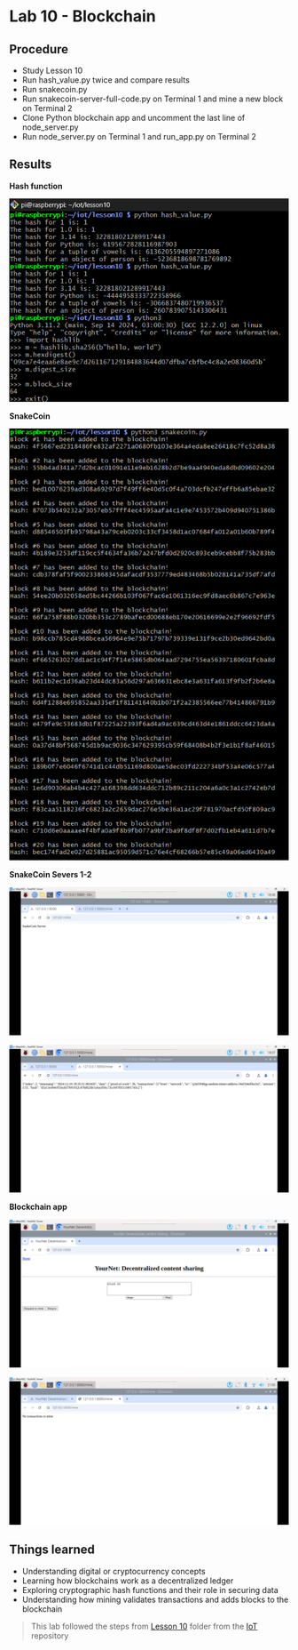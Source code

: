 # Lab 10 - Blockchain

## Procedure
* Study Lesson 10
* Run hash_value.py twice and compare results
* Run snakecoin.py
* Run snakecoin-server-full-code.py on Terminal 1 and mine a new block on Terminal 2
* Clone Python blockchain app and uncomment the last line of node_server.py
* Run node_server.py on Terminal 1 and run_app.py on Terminal 2

## Results
**Hash function**

![Hash](Lab10_HashValues.png)

**SnakeCoin**

![SC](Lab10_SnakeCoin.png)

**SnakeCoin Severs 1-2**

![server1](SnakeCoinTerminal1-Lab10.png)

![server2](SnakeCoinTerminal2-Lab10.png)

**Blockchain app**

![app](app1.png)

![app2](app2.png)

## Things learned
* Understanding digital or cryptocurrency concepts
* Learning how blockchains work as a decentralized ledger
* Exploring cryptographic hash functions and their role in securing data
* Understanding how mining validates transactions and adds blocks to the blockchain


> This lab followed the steps from [Lesson 10](https://github.com/kevinwlu/iot/tree/master/lesson10) folder from the [IoT](https://github.com/kevinwlu/iot) repository
